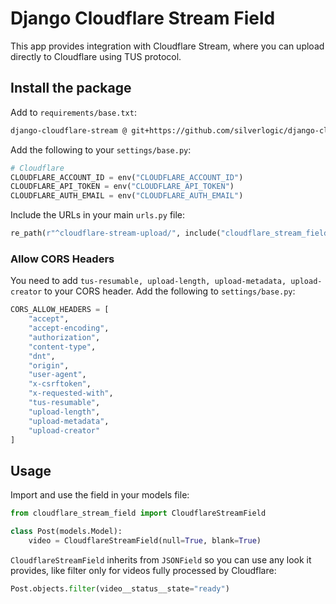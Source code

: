 # Django Cloudflare Stream Field

This app provides integration with Cloudflare Stream, where you can upload directly to Cloudflare using TUS protocol.

## Install the package

Add to `requirements/base.txt`:

```bash
django-cloudflare-stream @ git+https://github.com/silverlogic/django-cloudflare-stream.git
```

Add the following to your `settings/base.py`:

```python
# Cloudflare
CLOUDFLARE_ACCOUNT_ID = env("CLOUDFLARE_ACCOUNT_ID")
CLOUDFLARE_API_TOKEN = env("CLOUDFLARE_API_TOKEN")
CLOUDFLARE_AUTH_EMAIL = env("CLOUDFLARE_AUTH_EMAIL")
```

Include the URLs in your main `urls.py` file:

```python
re_path(r"^cloudflare-stream-upload/", include("cloudflare_stream_field.urls")),
```

### Allow CORS Headers

You need to add `tus-resumable, upload-length, upload-metadata, upload-creator` to your CORS header. Add the following to `settings/base.py`:

```python
CORS_ALLOW_HEADERS = [
    "accept",
    "accept-encoding",
    "authorization",
    "content-type",
    "dnt",
    "origin",
    "user-agent",
    "x-csrftoken",
    "x-requested-with",
    "tus-resumable",
    "upload-length",
    "upload-metadata",
    "upload-creator"
]
```

## Usage

Import and use the field in your models file:

```python
from cloudflare_stream_field import CloudflareStreamField

class Post(models.Model):
    video = CloudflareStreamField(null=True, blank=True)
```



`CloudflareStreamField` inherits from `JSONField` so you can use any look it provides, like filter only for videos fully processed by Cloudflare:

```python
Post.objects.filter(video__status__state="ready")
```